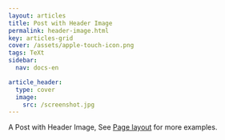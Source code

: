 ```yaml
---
layout: articles
title: Post with Header Image
permalink: header-image.html
key: articles-grid
cover: /assets/apple-touch-icon.png
tags: TeXt
sidebar:
  nav: docs-en

article_header:
  type: cover
  image:
    src: /screenshot.jpg
---
```


A Post with Header Image, See [Page layout](https://tianqi.name/jekyll-TeXt-theme/samples.html#page-layout) for more examples.

<!--more-->